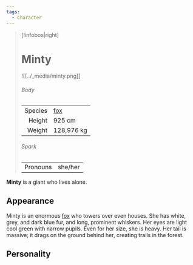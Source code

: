 ```yaml
---
tags:
  - Character
---
```

> [!infobox|right]
> # Minty
> ![[../_media/minty.png]]
> ###### Body
> |  |  |
> | ---: | ---- |
> | Species | [fox](<../Æther/Species/Fox.md>) |
> | Height | 925 cm |
> | Weight | 128,976 kg |
> ###### Spark
> |  |  |
> | ---: | ---- |
> | Pronouns | she/her |

**Minty** is a giant who lives alone.

## Appearance
Minty is an enormous [fox](<../Æther/Species/Fox.md>) who towers over even houses. She has white, grey, and dark blue fur, and long, prominent whiskers. Her eyes are light cool green with narrow pupils. Even for her size, she is heavy. Her tail is massive; it drags on the ground behind her, creating trails in the forest.

## Personality